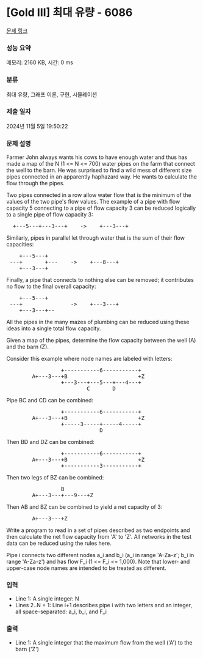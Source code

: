 # [Gold III] 최대 유량 - 6086 

[문제 링크](https://www.acmicpc.net/problem/6086) 

### 성능 요약

메모리: 2160 KB, 시간: 0 ms

### 분류

최대 유량, 그래프 이론, 구현, 시뮬레이션

### 제출 일자

2024년 11월 5일 19:50:22

### 문제 설명

<p>Farmer John always wants his cows to have enough water and thus has made a map of the N (1 <= N <= 700) water pipes on the farm that connect the well to the barn. He was surprised to find a wild mess of different size pipes connected in an apparently haphazard way. He wants to calculate the flow through the pipes.</p>

<p>Two pipes connected in a row allow water flow that is the minimum of the values of the two pipe's flow values. The example of a pipe with flow capacity 5 connecting to a pipe of flow capacity 3 can be reduced logically to a single pipe of flow capacity 3:</p>

<pre>  +---5---+---3---+    ->    +---3---+
</pre>

<p>Similarly, pipes in parallel let through water that is the sum of their flow capacities:</p>

<pre>    +---5---+
 ---+       +---    ->    +---8---+
    +---3---+
</pre>

<p>Finally, a pipe that connects to nothing else can be removed; it contributes no flow to the final overall capacity:</p>

<pre>    +---5---+
 ---+               ->    +---3---+
    +---3---+--
</pre>

<p>All the pipes in the many mazes of plumbing can be reduced using these ideas into a single total flow capacity.</p>

<p>Given a map of the pipes, determine the flow capacity between the well (A) and the barn (Z).</p>

<p>Consider this example where node names are labeled with letters:</p>

<pre>                 +-----------6-----------+
        A+---3---+B                      +Z
                 +---3---+---5---+---4---+
                         C       D
</pre>

<p>Pipe BC and CD can be combined:</p>

<pre>                 +-----------6-----------+
        A+---3---+B                      +Z
                 +-----3-----+-----4-----+
                             D
</pre>

<p>Then BD and DZ can be combined:</p>

<pre>                 +-----------6-----------+
        A+---3---+B                      +Z
                 +-----------3-----------+
</pre>

<p>Then two legs of BZ can be combined:</p>

<pre>                 B
        A+---3---+---9---+Z
</pre>

<p>Then AB and BZ can be combined to yield a net capacity of 3:</p>

<pre>        A+---3---+Z
</pre>

<p>Write a program to read in a set of pipes described as two endpoints and then calculate the net flow capacity from 'A' to 'Z'. All networks in the test data can be reduced using the rules here.</p>

<p>Pipe i connects two different nodes a_i and b_i (a_i in range 'A-Za-z'; b_i in range 'A-Za-z') and has flow F_i (1 <= F_i <= 1,000). Note that lower- and upper-case node names are intended to be treated as different.</p>

### 입력 

 <ul>
	<li>Line 1: A single integer: N</li>
	<li>Lines 2..N + 1: Line i+1 describes pipe i with two letters and an integer, all space-separated: a_i, b_i, and F_i</li>
</ul>

### 출력 

 <ul>
	<li>Line 1: A single integer that the maximum flow from the well ('A') to the barn ('Z')</li>
</ul>

